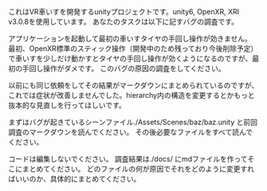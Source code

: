 これはVR車いすを開発するunityプロジェクトです。unity6, OpenXR, XRI v3.0.8を使用しています。
あなたのタスクは以下に記すバグの調査です。

アプリケーションを起動して最初の車いすタイヤの手回し操作が効きません。
最初、OpenXR標準のスティック操作（開発中のため残っており今後削除予定）で車いすを少しだけ動かすとタイヤの手回し操作が効くようになるのですが、最初の手回し操作がダメです。
このバグの原因の調査をしてください。

以前にも同じ依頼をしてその結果がマークダウンにまとめられているのですが、これでは症状が改善しませんでした。hierarchy内の構造を変更するとかもっと抜本的な見直しを行ってほしいです。

まずはバグが起きているシーンファイル./Assets/Scenes/baz/baz.unity と前回調査のマークダウンを読んでください。
その後必要なファイルをすべて読んでください。

コードは編集しないでください。
調査結果は./docs/ にmdファイルを作ってそこにまとめてください。
どのファイルの何が原因でそれをどのように変更すればいいのか、具体的にまとめてください。
